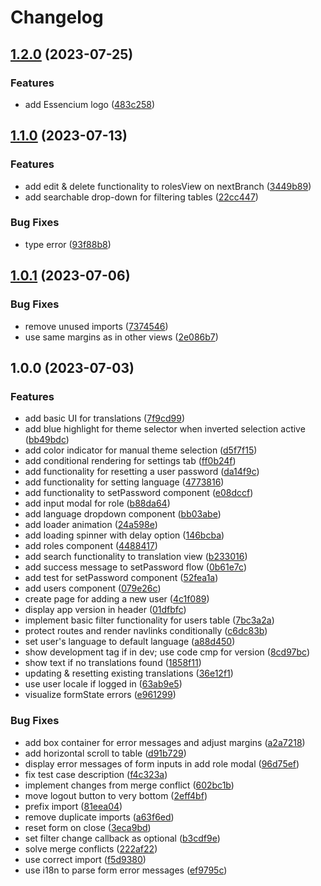 # Changelog

## [1.2.0](https://github.com/Frachtwerk/essencium-frontend/compare/essencium-lib-v1.1.0...essencium-lib-v1.2.0) (2023-07-25)


### Features

* add Essencium logo ([483c258](https://github.com/Frachtwerk/essencium-frontend/commit/483c258778c4c90dc7cd155529b22a5ab4dbc4c5))

## [1.1.0](https://github.com/Frachtwerk/essencium-frontend/compare/essencium-lib-v1.0.1...essencium-lib-v1.1.0) (2023-07-13)


### Features

* add edit & delete functionality to rolesView on nextBranch ([3449b89](https://github.com/Frachtwerk/essencium-frontend/commit/3449b899e607c9f62ca9ec0a285e67c86c42711a))
* add searchable drop-down for filtering tables ([22cc447](https://github.com/Frachtwerk/essencium-frontend/commit/22cc4471a2b8e7ab4e457acd0581f9858e20d104))


### Bug Fixes

* type error ([93f88b8](https://github.com/Frachtwerk/essencium-frontend/commit/93f88b84f27cfc7527cb7be2681ea849f4b20d00))

## [1.0.1](https://github.com/Frachtwerk/essencium-frontend/compare/essencium-lib-v1.0.0...essencium-lib-v1.0.1) (2023-07-06)


### Bug Fixes

* remove unused imports ([7374546](https://github.com/Frachtwerk/essencium-frontend/commit/7374546125a1997858cce5cb5a7c267c2f43f717))
* use same margins as in other views ([2e086b7](https://github.com/Frachtwerk/essencium-frontend/commit/2e086b7379c713fb04f717f1c87f2a5707977628))

## 1.0.0 (2023-07-03)


### Features

* add basic UI for translations ([7f9cd99](https://github.com/Frachtwerk/essencium-frontend/commit/7f9cd99574af83040810aa791e62b9b497f2db40))
* add blue highlight for theme selector when inverted selection active ([bb49bdc](https://github.com/Frachtwerk/essencium-frontend/commit/bb49bdcfb4c541789e8633538d635e2c2d3a5c6f))
* add color indicator for manual theme selection ([d5f7f15](https://github.com/Frachtwerk/essencium-frontend/commit/d5f7f1516dae6ba4cecb7a565612565ee5aa31a5))
* add conditional rendering for settings tab ([ff0b24f](https://github.com/Frachtwerk/essencium-frontend/commit/ff0b24f77a00c556d9b6484c22b0c39cfa4738c2))
* add functionality for resetting a user password ([da14f9c](https://github.com/Frachtwerk/essencium-frontend/commit/da14f9ca2f8d8e93ccf0bd0016545aa04c6f95a9))
* add functionality for setting language ([4773816](https://github.com/Frachtwerk/essencium-frontend/commit/4773816925aba0692ba8ae88f536f9a395a7b9e6))
* add functionality to setPassword component ([e08dccf](https://github.com/Frachtwerk/essencium-frontend/commit/e08dccfe5825579e31057a785b41d7cfdff5f084))
* add input modal for role ([b88da64](https://github.com/Frachtwerk/essencium-frontend/commit/b88da6492060c62b1689869635cdf85256317a86))
* add language dropdown component ([bb03abe](https://github.com/Frachtwerk/essencium-frontend/commit/bb03abeb876dc85f866aee1ba2442954f3329274))
* add loader animation ([24a598e](https://github.com/Frachtwerk/essencium-frontend/commit/24a598e2673d94b8e56453470bf290709d730f7b))
* add loading spinner with delay option ([146bcba](https://github.com/Frachtwerk/essencium-frontend/commit/146bcba10b4d321449e9e147fbfb5ddab07de245))
* add roles component ([4488417](https://github.com/Frachtwerk/essencium-frontend/commit/4488417e29831a5856777f644fae6793c8f27f38))
* add search functionality to translation view ([b233016](https://github.com/Frachtwerk/essencium-frontend/commit/b233016c261b452fdb3c643f407885e2c7d8d6d6))
* add success message to setPassword flow ([0b61e7c](https://github.com/Frachtwerk/essencium-frontend/commit/0b61e7c38d1c4087d06dbd363b8afb40d60b091d))
* add test for setPassword component ([52fea1a](https://github.com/Frachtwerk/essencium-frontend/commit/52fea1a358d0c9d2049deac2ae657390aebc4d13))
* add users component ([079e26c](https://github.com/Frachtwerk/essencium-frontend/commit/079e26c4c67fd74dbe1412c92024c1cf1a118495))
* create page for adding a new user ([4c1f089](https://github.com/Frachtwerk/essencium-frontend/commit/4c1f089c659ac9c44723ba8b32d22c9d16ff2ec9))
* display app version in header ([01dfbfc](https://github.com/Frachtwerk/essencium-frontend/commit/01dfbfc4a53f33a9cf904c83bce846f9e6aa5bf7))
* implement basic filter functionality for users table ([7bc3a2a](https://github.com/Frachtwerk/essencium-frontend/commit/7bc3a2a2ec2e1a1ed3c9666ab06d02f18b729ace))
* protect routes and render navlinks conditionally ([c6dc83b](https://github.com/Frachtwerk/essencium-frontend/commit/c6dc83b28873063d6799fbaeac853f1ce0d06f6b))
* set user's language to default language ([a88d450](https://github.com/Frachtwerk/essencium-frontend/commit/a88d450ec772c2d15443e5d41b4546c1c0efcdf3))
* show development tag if in dev; use code cmp for version ([8cd97bc](https://github.com/Frachtwerk/essencium-frontend/commit/8cd97bc25b041926ced3292abaee6110c1907d7e))
* show text if no translations found ([1858f11](https://github.com/Frachtwerk/essencium-frontend/commit/1858f11a40dab400650b7be0f111dc674f268d22))
* updating & resetting existing translations ([36e12f1](https://github.com/Frachtwerk/essencium-frontend/commit/36e12f16b5bf09c80d35a27a8906d6b3c39246b5))
* use user locale if logged in ([63ab9e5](https://github.com/Frachtwerk/essencium-frontend/commit/63ab9e529a209539fb9d222b623b1454aa0f5059))
* visualize formState errors ([e961299](https://github.com/Frachtwerk/essencium-frontend/commit/e96129983d69762931295352ccabbf18e557a8ea))


### Bug Fixes

* add box container for error messages and adjust margins ([a2a7218](https://github.com/Frachtwerk/essencium-frontend/commit/a2a72180753b899462fb07319de6d4154f509772))
* add horizontal scroll to table ([d91b729](https://github.com/Frachtwerk/essencium-frontend/commit/d91b729820a32146ec7f1bdc6b3a7e00e4e49714))
* display error messages of form inputs in add role modal ([96d75ef](https://github.com/Frachtwerk/essencium-frontend/commit/96d75efb39dcc9ea9ce69b22b44e9a8924a3f4e4))
* fix test case description ([f4c323a](https://github.com/Frachtwerk/essencium-frontend/commit/f4c323a2c57748430d7d462e3dabea8c9f95966b))
* implement changes from merge conflict ([602bc1b](https://github.com/Frachtwerk/essencium-frontend/commit/602bc1b700eb2d8e9bb08187301cfa811eeab5f8))
* move logout button to very bottom ([2eff4bf](https://github.com/Frachtwerk/essencium-frontend/commit/2eff4bf29d427822faf40216f915adec81d5fafe))
* prefix import ([81eea04](https://github.com/Frachtwerk/essencium-frontend/commit/81eea046a17cfd8132bf057202fb3e9a0e13ecff))
* remove duplicate imports ([a63f6ed](https://github.com/Frachtwerk/essencium-frontend/commit/a63f6edf29764ee92959f9e786c7e5b19e43318e))
* reset form on close ([3eca9bd](https://github.com/Frachtwerk/essencium-frontend/commit/3eca9bdce9fe6423f839d3dcd76d380158fc1890))
* set filter change callback as optional ([b3cdf9e](https://github.com/Frachtwerk/essencium-frontend/commit/b3cdf9e1fb5e5def8dec0205ad6f1e2fe5986846))
* solve merge conflicts ([222af22](https://github.com/Frachtwerk/essencium-frontend/commit/222af22d075a4f69a5f7de9d09e7669ce6ea31a4))
* use correct import ([f5d9380](https://github.com/Frachtwerk/essencium-frontend/commit/f5d9380dab3f8d22bf0739340056336f96d12ec3))
* use i18n to parse form error messages ([ef9795c](https://github.com/Frachtwerk/essencium-frontend/commit/ef9795c0ee723485eed7d9929c1ffc4af5bbc52b))
